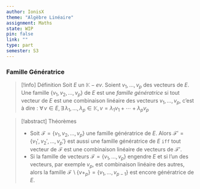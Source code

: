 ```yaml
---
author: IonisX
theme: "Algèbre Linéaire"
assignment: Maths
state: WIP
pin: false
link: ""
type: part
semester: S3
---
```

### Famille Génératrice 
>[!info] Définition
>Soit $E$ un $\mathbb{K}-ev$. Soient $v_1,\dots,v_p$ des vecteurs de $E$.
>Une famille $\{v_1,v_2,\dots,v_p\}$ de $E$ est une _famille génératrice_ si tout vecteur de $E$ est une combinaison linéaire des vecteurs $v_1,\dots,v_p$, c’est à dire : $\forall\,v\in{E},\exists\,\lambda_1,\dots,\lambda_p\in\mathbb{K},v=\lambda_1v_1+\cdots+\lambda_pv_p$

>[!abstract] Théorèmes
>+ Soit $\mathcal{F}=\{v_1,v_2,\dots,v_p\}$ une famille génératrice de $E$. Alors $\mathcal{F}'=\{v_1',v_2',\dots,v_p'\}$ est aussi une famille génératrice de $E$ `iff` tout vecteur de $\mathcal{F}$ est une combinaison linéaire de vecteurs de $\mathcal{F}'$.
>+ Si la famille de vecteurs $\mathcal{F}=\{v_1,\dots,v_p\}$ engendre $E$ et si l’un des vecteurs, par exemple $v_p$, est combinaison linéaire des autres, alors la famille $\mathcal{F}\,\backslash\,\{v+_p\}=\{v_1,\dots,v_{p-1}\}$ est encore génératrice de $E$.